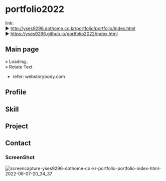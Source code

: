 # portfolio2022
link: <br/>
▶  http://yses9296.dothome.co.kr/portfolio/portfolio/index.html <br/>
▶  https://yses9296.github.io/portfolio2022/index.html

## Main page
&#187; Loading.. <br/>
&#187; Rotate Text <br/>
   - refer: webstorybody.com

## Profile

## Skill

## Project

## Contact

### ScreenShot
![screencapture-yses9296-dothome-co-kr-portfolio-portfolio-index-html-2022-06-07-20_34_37](https://user-images.githubusercontent.com/54027716/172369815-d6cdab75-c252-4b07-95bf-0aff69f913d3.png)
